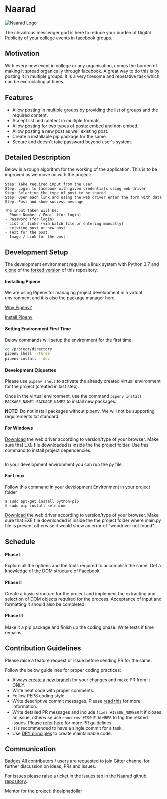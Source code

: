 # Naarad

![Naarad Logo](/Logo.png)

The chivalrous messenger god is here to reduce your burden of Digital Publicity of your college events in facebook groups.

## Motivation

With every new event in college or any organisation, comes the burden of making it spread organically through facebook. A great way to do this is by posting it in multiple groups. It is a very tiresome and repetative task which can be excruciating at times.

## Features

- Allow posting in multiple groups by providing the list of groups and the required content.
- Accept list and content in multiple formats.
- Allow posting for two types of posts: embed and non embed.
- Allow posting a new post as well existing post.
- Create a installable pip package for the same.
- Secure and doesn't take password beyond user's system.

## Detailed Description

Below is a rough algorithm for the working of the application. This is to be improved as we move on with the project:

```text
Step: Take required input from the user
Step: Login to facebook with given credentials using web driver
Step: Selecting the type of post to be shared
Step: Open each link and using the web driver enter the form with data
Step: Post and show success message

The input taken will be:
- Phone Number / Email (for login)
- Password (for login)
- List of links (via batch file or entering manually)
- existing post or new post
- Text for the post
- Image / Link for the post
```

## Development Setup

The development environment requires a linux system with Python 3.7 and [clone](https://www.atlassian.com/git/tutorials/setting-up-a-repository/git-clone) of the [forked version](https://help.github.com/en/articles/fork-a-repo) of this repository. 

#### Installing Pipenv

We are using Pipenv for managing project development in a virtual environment and it is also the package manager here.

[Why Pipenv?](https://opensource.com/article/18/2/why-python-devs-should-use-pipenv)

[Install Pipenv](https://www.linode.com/docs/development/python/manage-python-environments-pipenv/#install-pipenv)

#### Setting Environment First Time

Below commands will setup the environment for the first time.

```bash
cd /project/directory
pipenv shell --three
pipenv install --dev
```

#### Development Etiquettes

Please use `pipenv shell` to activate the already created virtual environment for the project (created in last step). 

Once in the virtual environment, use the command `pipenv install PACKAGE_NAME1 PACKAGE_NAME2` to install new packages.

**NOTE:** Do not install packages without pipenv. We will not be supporting requirements.txt standard. 

#### For Windows 

[Download](https://www.seleniumhq.org/download/) the web driver according to version/type of your browser. Make sure that EXE file downloaded is inside the the project folder. Use this command to install project dependencies.
``` pip install selenium
```
In your development environment you can run the py file.

#### For Linux

Follow this command in your development Environment in your project folder
```
$ sudo apt-get install python-pip
$ sudo pip install selenium
```
[Download](https://www.seleniumhq.org/download/) the web driver according to version/type of your browser. Make sure that EXE file downloaded is inside the the project folder where main.py file is present otherwise it would show an error of "webdriver not found".

## Schedule

#### Phase I

Explore all the options and the tools required to accomplish the same. Get a knowledge of the DOM structure of Facebook.

#### Phase II

Create a basic structure for the project and implement the extracting and selection of DOM objects required for the process. Acceptance of input and formatting it should also be completed.

#### Phase III

Make it a pip package and finish up the coding phase. Write tests if time remains.

## Contribution Guidelines

Please raise a feature request or issue before sending PR for the same.

Follow the below guidelines for proper coding practices:

- Always [create a new branch](https://confluence.atlassian.com/bitbucket/branching-a-repository-223217999.html) for your changes and make PR from it ONLY.
- Write neat code with proper comments.
- Follow PEP8 coding style.
- Write descriptive commit messages. Please [read this](https://github.com/erlang/otp/wiki/writing-good-commit-messages) for more information.
- Write detailed PR messages and include `fixes #ISSUE_NUMBER` it if closes an issue, otherwise use `concerns #ISSUE_NUMBER` to tag the related issues. Please [refer here](https://github.blog/2015-01-21-how-to-write-the-perfect-pull-request/) for more PR guidelines.
- It is recommended to have a single commit for a task.
- Use [DRY principles](https://thealphadollar.github.io/learning/2019/05/13/go-dry.html) to create maintainable code.

## Communication
[Badges](https://img.shields.io/github/issues/oss2019/naarad.svg)
All contributors / users are requested to join [Gitter channel](https://gitter.im/oss2019/naarad) for further discussion on ideas, PRs and issues.

For issues please raise a ticket in the issues tab in the [Naarad github repository](https://www.github.com/oss2019/naarad).

Mentor for the project: [thealphadollar](https://www.github.com/thealphadollar/)

